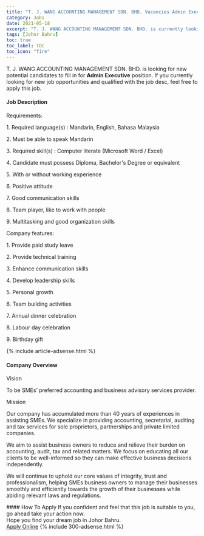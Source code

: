 ```yaml
---
title: "T. J. WANG ACCOUNTING MANAGEMENT SDN. BHD. Vacancies Admin Executive" 
category: Jobs 
date: 2021-05-18 
excerpt: "T. J. WANG ACCOUNTING MANAGEMENT SDN. BHD. is currently looking for suitable person to fill in the Admin Executive which based in Johor Bahru" 
tags: [Johor Bahru] 
toc: true 
toc_label: TOC 
toc_icon: "fire" 
--- 
```


<p>T. J. WANG ACCOUNTING MANAGEMENT SDN. BHD. is looking for new potential candidates to fill in for <b>Admin Executive</b> position. If you currently looking for new job opportunities and qualified with the job desc, feel free to apply this job.
</p><div><div><h4>Job Description</h4></div><div><div><span><div><p>Requirements:</p><p>1. Required language(s) : Mandarin, English, Bahasa Malaysia</p><p>2. Must be able to speak Mandarin</p><p>3. Required skill(s) : Computer literate (Microsoft Word / Excel)</p><p>4. Candidate must possess Diploma, Bachelor's Degree or equivalent</p><p>5. With or without working experience</p><p>6. Positive attitude</p><p>7. Good communication skills</p><p>8. Team player, like to work with people</p><p>9. Multitasking and good organization skills</p><p>Company features:</p><p>1. Provide paid study leave</p><p>2. Provide technical training</p><p>3. Enhance communication skills</p><p>4. Develop leadership skills</p><p>5. Personal growth</p><p>6. Team building activities</p><p>7. Annual dinner celebration</p><p>8. Labour day celebration</p><p>9. Birthday gift</p></div></span></div></div></div> 
{% include article-adsense.html %} 
<div><div><h4>Company Overview</h4></div><div><div><span><div><p>Vision</p><p>To be SMEs&#8217; preferred accounting and business advisory services provider.</p><p>Mission</p><p>Our company has accumulated more than 40 years of experiences in assisting SMEs. We specialize in providing accounting, secretarial, auditing and tax services for sole proprietors, partnerships and private limited companies.</p><p>We aim to assist business owners to reduce and relieve their burden on accounting, audit, tax and related matters. We focus on educating all our clients to be well-informed so they can make effective business decisions independently.</p><p>We will continue to uphold our core values of integrity, trust and professionalism, helping SMEs business owners to manage their businesses smoothly and efficiently towards the growth of their businesses while abiding relevant laws and regulations.</p></div></span></div></div></div> 
#### How To Apply 
If you confident and feel that this job is suitable to you, go ahead take your action now. <br/> 
Hope you find your dream job in Johor Bahru. <br/> 
<a href="https://www.jobstreet.com.my/en/job/admin-executive-4569308?jobId=jobstreet-my-job-4569308&" class="btn btn--info" target="_blank" rel="nofollow noopenner">Apply Online</a> 
{% include 300-adsense.html %} 